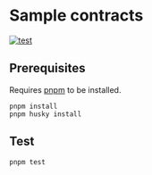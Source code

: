 # Sample contracts

[![test](https://github.com/SIVIRA/sample-contracts/actions/workflows/test.yaml/badge.svg)](https://github.com/SIVIRA/sample-contracts/actions/workflows/test.yaml)

## Prerequisites

Requires [pnpm](https://pnpm.io) to be installed.

```
pnpm install
pnpm husky install
```

## Test

```
pnpm test
```
